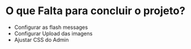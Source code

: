 # O que Falta para concluir o projeto?

- Configurar as flash messages
- Configurar Upload das imagens
- Ajustar CSS do Admin